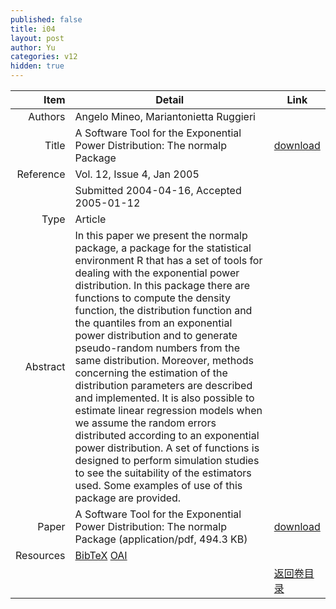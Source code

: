 ```yaml
---
published: false
title: i04
layout: post
author: Yu
categories: v12
hidden: true
---
```


| Item | Detail | Link |
|---:|---|---|
| Authors | Angelo Mineo, Mariantonietta Ruggieri| |
| Title |A Software Tool for the Exponential Power Distribution: The normalp Package | [download](http://www.jstatsoft.org/v12/i04/paper) |
| Reference |Vol. 12, Issue 4, Jan 2005 | |
| | Submitted 2004-04-16, Accepted 2005-01-12| | 
| Type | Article| |
| Abstract | In this paper we present the normalp package, a package for the statistical environment R that has a set of tools for dealing with the exponential power distribution. In this package there are functions to compute the density function, the distribution function and the quantiles from an exponential power distribution and to generate pseudo-random numbers from the same distribution. Moreover, methods concerning the estimation of the distribution parameters are described and implemented. It is also possible to estimate linear regression models when we assume the random errors distributed according to an exponential power distribution. A set of functions is designed to perform simulation studies to see the suitability of the estimators used. Some examples of use of this package are provided.| |
| Paper | A Software Tool for the Exponential Power Distribution: The normalp Package  (application/pdf, 494.3 KB)| [download](http://www.jstatsoft.org/v12/i04/paper) |
| Resources | [BibTeX](http://www.jstatsoft.org/v12/i04/bibtex) [OAI](http://www.jstatsoft.org/oai?verb=GetRecord&identifier=oai.jstatsoft/v12/i04&prefix=oai_dc)| |
| |  | [返回卷目录]({{site.baseurl}}/volume/v12.html) |